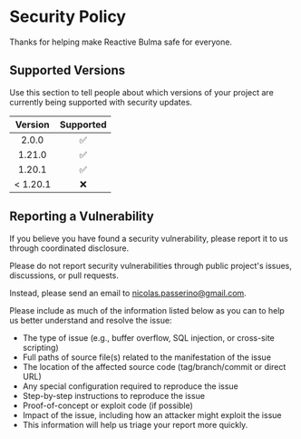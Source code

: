 # Security Policy

Thanks for helping make Reactive Bulma safe for everyone.

## Supported Versions

Use this section to tell people about which versions of your project are
currently being supported with security updates.

| Version | Supported |
| :---: | :---: |
| 2.0.0 | :white_check_mark: |
| 1.21.0 | :white_check_mark: |
| 1.20.1 | :white_check_mark: |
| < 1.20.1 | :x: |

## Reporting a Vulnerability

If you believe you have found a security vulnerability, please report it to us through coordinated disclosure.

Please do not report security vulnerabilities through public project's issues, discussions, or pull requests.

Instead, please send an email to [nicolas.passerino@gmail.com](mailto:nicolas.passerino@gmail.com?subject=Security).

Please include as much of the information listed below as you can to help us better understand and resolve the issue:

- The type of issue (e.g., buffer overflow, SQL injection, or cross-site scripting)
- Full paths of source file(s) related to the manifestation of the issue
- The location of the affected source code (tag/branch/commit or direct URL)
- Any special configuration required to reproduce the issue
- Step-by-step instructions to reproduce the issue
- Proof-of-concept or exploit code (if possible)
- Impact of the issue, including how an attacker might exploit the issue
- This information will help us triage your report more quickly.
